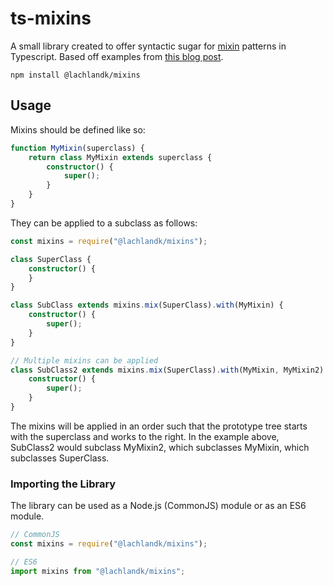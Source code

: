 # ts-mixins
A small library created to offer syntactic sugar for [mixin](https://en.wikipedia.org/wiki/Mixin) patterns in Typescript.
Based off examples from [this blog post](https://justinfagnani.com/2015/12/21/real-mixins-with-javascript-classes/).
```shell
npm install @lachlandk/mixins
```

## Usage
Mixins should be defined like so:
```typescript
function MyMixin(superclass) {
    return class MyMixin extends superclass {
        constructor() {
            super();
        }
    }
}
```
They can be applied to a subclass as follows:

```typescript
const mixins = require("@lachlandk/mixins");

class SuperClass {
    constructor() {
    }
}

class SubClass extends mixins.mix(SuperClass).with(MyMixin) {
    constructor() {
        super();
    }
}

// Multiple mixins can be applied
class SubClass2 extends mixins.mix(SuperClass).with(MyMixin, MyMixin2) {
    constructor() {
        super();
    }
}
```
The mixins will be applied in an order such that the prototype tree starts with the superclass and works to the right.
In the example above, SubClass2 would subclass MyMixin2, which subclasses MyMixin, which subclasses SuperClass.

### Importing the Library
The library can be used as a Node.js (CommonJS) module or as an ES6 module.
```typescript
// CommonJS
const mixins = require("@lachlandk/mixins");
```
```typescript
// ES6
import mixins from "@lachlandk/mixins";
```
